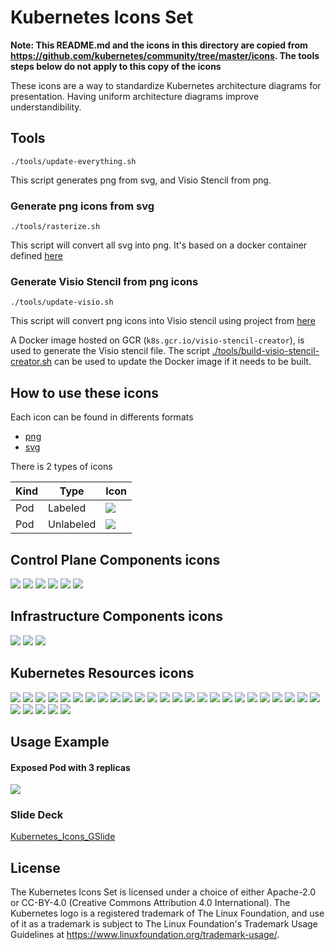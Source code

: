 # Kubernetes Icons Set

**Note: This README.md and the icons in this directory are copied from
https://github.com/kubernetes/community/tree/master/icons. The tools steps below do not apply to this copy of the
icons**

These icons are a way to standardize Kubernetes architecture diagrams for presentation. Having uniform architecture diagrams improve understandibility.

## Tools

```shell
./tools/update-everything.sh
```

This script generates png from svg, and Visio Stencil from png.

### Generate png icons from svg

```shell
./tools/rasterize.sh
```

This script will convert all svg into png. It's based on a docker container defined [here](hack/svgconvertor/Dockefile)

### Generate Visio Stencil from png icons

```shell
./tools/update-visio.sh
```

This script will convert png icons into Visio stencil using project from [here](https://github.com/hoveytechllc/visio-stencil-creator)

A Docker image hosted on GCR (`k8s.gcr.io/visio-stencil-creator`), is used to generate the Visio stencil file. The script [./tools/build-visio-stencil-creator.sh](./tools/build-visio-stencil-creator.sh) can be used to update the Docker image if it needs to be built.

## How to use these icons

Each icon can be found in differents formats

- [png](png)
- [svg](svg)

There is 2 types of icons

| Kind | Type      | Icon                                       |
| ---- | --------- | ------------------------------------------ |
| Pod  | Labeled   | ![](./png/resources/labeled/pod-128.png)   |
| Pod  | Unlabeled | ![](./png/resources/unlabeled/pod-128.png) |

## Control Plane Components icons

![](./png/control_plane_components/labeled/api-128.png)
![](./png/control_plane_components/labeled/c-c-m-128.png)
![](./png/control_plane_components/labeled/c-m-128.png)
![](./png/control_plane_components/labeled/k-proxy-128.png)
![](./png/control_plane_components/labeled/kubelet-128.png)
![](./png/control_plane_components/labeled/sched-128.png)

## Infrastructure Components icons

![](./png/infrastructure_components/labeled/control-plane-128.png)
![](./png/infrastructure_components/labeled/node-128.png)
![](./png/infrastructure_components/labeled/etcd-128.png)

## Kubernetes Resources icons

![](./png/resources/labeled/c-role-128.png)
![](./png/resources/labeled/cm-128.png)
![](./png/resources/labeled/crb-128.png)
![](./png/resources/labeled/crd-128.png)
![](./png/resources/labeled/cronjob-128.png)
![](./png/resources/labeled/deploy-128.png)
![](./png/resources/labeled/ds-128.png)
![](./png/resources/labeled/ep-128.png)
![](./png/resources/labeled/group-128.png)
![](./png/resources/labeled/hpa-128.png)
![](./png/resources/labeled/ing-128.png)
![](./png/resources/labeled/job-128.png)
![](./png/resources/labeled/limits-128.png)
![](./png/resources/labeled/netpol-128.png)
![](./png/resources/labeled/ns-128.png)
![](./png/resources/labeled/pod-128.png)
![](./png/resources/labeled/psp-128.png)
![](./png/resources/labeled/pv-128.png)
![](./png/resources/labeled/pvc-128.png)
![](./png/resources/labeled/quota-128.png)
![](./png/resources/labeled/rb-128.png)
![](./png/resources/labeled/role-128.png)
![](./png/resources/labeled/rs-128.png)
![](./png/resources/labeled/sa-128.png)
![](./png/resources/labeled/sc-128.png)
![](./png/resources/labeled/secret-128.png)
![](./png/resources/labeled/sts-128.png)
![](./png/resources/labeled/svc-128.png)
![](./png/resources/labeled/user-128.png)
![](./png/resources/labeled/vol-128.png)

## Usage Example

#### Exposed Pod with 3 replicas

![](./docs/k8s-exposed-pod.png)

### Slide Deck

[Kubernetes_Icons_GSlide](https://docs.google.com/presentation/d/15h_MHjR2fzXIiGZniUdHok_FP07u1L8MAX5cN1r0j4U/edit)

## License

The Kubernetes Icons Set is licensed under a choice of either Apache-2.0
or CC-BY-4.0 (Creative Commons Attribution 4.0 International). The
Kubernetes logo is a registered trademark of The Linux Foundation, and use
of it as a trademark is subject to The Linux Foundation's Trademark Usage
Guidelines at https://www.linuxfoundation.org/trademark-usage/.
